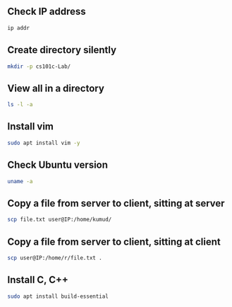 


## Check IP address

```sh
ip addr
```


## Create directory silently

```sh
mkdir -p cs101c-Lab/
```

## View all in a directory

```sh
ls -l -a
```

## Install vim

```sh
sudo apt install vim -y
```


## Check Ubuntu version

```sh
uname -a
```


## Copy a file from server to client, sitting at server


```sh
scp file.txt user@IP:/home/kumud/
```




## Copy a file from server to client, sitting at client
 



```sh
scp user@IP:/home/r/file.txt .
```


## Install C, C++

```sh
sudo apt install build-essential
```



